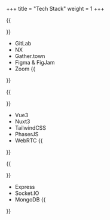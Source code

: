 +++
title = "Tech Stack"
weight = 1
+++

{{<section title="Organization">}}
- GitLab
- NX
- Gather.town
- Figma & FigJam
- Zoom
{{</section>}}

{{<section title="Frontend">}}
- Vue3
- Nuxt3
- TailwindCSS
- PhaserJS
- WebRTC
{{</section>}}

{{<section title="Backend">}}
- Express
- Socket.IO
- MongoDB
{{</section>}}